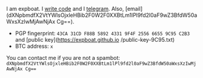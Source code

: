 I am expboat.
I [write code](https://github.com/expboat) and I [telegram](https://me.tm/404).
Also, [email](dXNpbmdfX2VtYWlsOjxleHBib2F0W2F0XXBtLm1lPl9fd2l0aF9wZ3BfdW50aWxsXzIwMjAwNjAx
Cg==).

* PGP fingerprint: `43CA 31CD F88B 5892 4331
9F4F 2556 6655 9C95 C2B3` and [public key](https://expboat.github.io
/public-key-9C95.txt)
* BTC address: `x`

You can contact me if you are not a spambot: `dXNpbmdfX2VtYWlsOjxleHBib2F0W2F0XXBtLm1lPl9fd2l0aF9wZ3BfdW50aWxsXzIwMjAwNjAx
Cg==`

